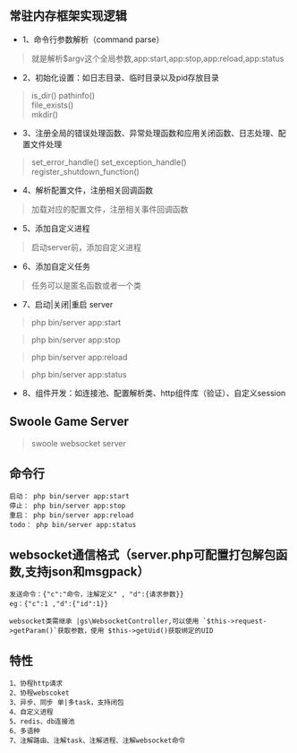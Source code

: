 ## 常驻内存框架实现逻辑

- 1、命令行参数解析（command parse）
> 就是解析$argv这个全局参数,app:start,app:stop,app:reload,app:status

  
- 2、初始化设置：如日志目录、临时目录以及pid存放目录
> is_dir() 
> pathinfo()  
> file_exists()  
> mkdir()

- 3、注册全局的错误处理函数、异常处理函数和应用关闭函数、日志处理、配置文件处理
> set_error_handle()
> set_exception_handle()
> register_shutdown_function()


- 4、解析配置文件，注册相关回调函数
> 加载对应的配置文件，注册相关事件回调函数

- 5、添加自定义进程
> 启动server前，添加自定义进程

- 6、添加自定义任务
> 任务可以是匿名函数或者一个类

- 7、启动|关闭|重启 server
> php bin/server app:start 

> php bin/server app:stop 

> php bin/server app:reload 

> php bin/server app:status 

- 8、组件开发：如连接池、配置解析类、http组件库（验证）、自定义session
 
## Swoole Game Server
> swoole websocket server
  
## 命令行

    启动： php bin/server app:start
    停止： php bin/server app:stop
    重启： php bin/server app:reload
    todo： php bin/server app:status

## websocket通信格式（server.php可配置打包解包函数,支持json和msgpack）

    发送命令：{"c":"命令，注解定义" , "d":{请求参数}}
    eg：{"c":1 ,"d":{"id":1}}
    
    websocket类需继承 |gs\WebsocketController,可以使用 `$this->request->getParam()`获取参数，使用 $this->getUid()获取绑定的UID
    
## 特性
   
    1、协程http请求
    2、协程webscoket
    3、异步、同步 单|多task，支持闭包
    4、自定义进程
    5、redis、db连接池 
    6、多语种
    7、注解路由、注解task、注解进程、注解websocket命令